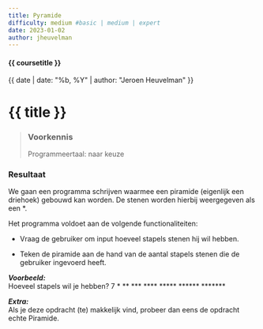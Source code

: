 ```yaml
---
title: Pyramide
difficulty: medium #basic | medium | expert
date: 2023-01-02
author: jheuvelman
---
```


#### {{ coursetitle }}
{{ date | date: "%b, %Y" | author: "Jeroen Heuvelman" }}


# {{ title }}

> ### Voorkennis
> Programmeertaal: naar keuze

### Resultaat
We gaan een programma schrijven waarmee een piramide (eigenlijk een
driehoek) gebouwd kan worden. De stenen worden hierbij weergegeven als
een \*.

Het programma voldoet aan de volgende functionaliteiten:

- Vraag de gebruiker om input hoeveel stapels stenen hij wil hebben.

- Teken de piramide aan de hand van de aantal stapels stenen die de
  gebruiker ingevoerd heeft.

***Voorbeeld:***  
Hoeveel stapels wil je hebben? 7 \* \*\* \*\*\* \*\*\*\* \*\*\*\*\*
\*\*\*\*\*\* \*\*\*\*\*\*\*

***Extra:***  
Als je deze opdracht (te) makkelijk vind, probeer dan eens de opdracht
echte Piramide.
